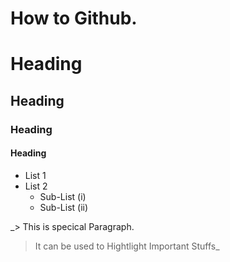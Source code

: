 # How to Github.

# Heading
## Heading
### Heading
#### Heading

* List 1
* List 2
  * Sub-List (i)
  * Sub-List (ii)
  
_> This is specical Paragraph.
> It can be used to Hightlight Important Stuffs_
